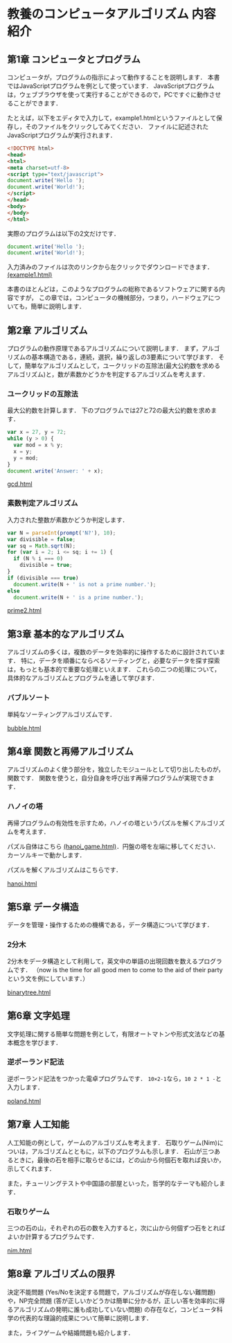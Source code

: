 # 教養のコンピュータアルゴリズム 内容紹介



## 第1章 コンピュータとプログラム

コンピュータが，プログラムの指示によって動作することを説明します． 本書ではJavaScriptプログラムを例として使っています． JavaScriptプログラムは，ウェブブラウザを使って実行することができるので，PCですぐに動作させることができます．

たとえば，以下をエディタで入力して，example1.htmlというファイルとして保存し，そのファイルをクリックしてみてください． ファイルに記述されたJavaScriptプログラムが実行されます．

```html
<!DOCTYPE html>
<head>
<html>
<meta charset=utf-8>
<script type="text/javascript">
document.write('Hello ');
document.write('World!');
</script>
</head>
<body>
</body>
</html>
```

実際のプログラムは以下の2文だけです．
```JavaScript
document.write('Hello ');
document.write('World!');
```

入力済みのファイルは次のリンクから左クリックでダウンロードできます．
[(example1.html)](example1.html)

本書のほとんどは，このようなプログラムの総称であるソフトウェアに関する内容ですが， この章では，コンピュータの機械部分，つまり，ハードウェアについても，簡単に説明します．

## 第2章 アルゴリズム

プログラムの動作原理であるアルゴリズムについて説明します． まず，アルゴリズムの基本構造である，連続，選択，繰り返しの3要素について学びます． そして，簡単なアルゴリズムとして，ユークリッドの互除法(最大公約数を求めるアルゴリズム)と，数が素数かどうかを判定するアルゴリズムを考えます．

### ユークリッドの互除法

最大公約数を計算します． 下のプログラムでは27と72の最大公約数を求めます．

```JavaScript
var x = 27, y = 72;
while (y > 0) {
  var mod = x % y;
  x = y;
  y = mod;
}
document.write('Answer: ' + x);
```
[gcd.html](gcd.html)

### 素数判定アルゴリズム
入力された整数が素数かどうか判定します．
```JavaScript
var N = parseInt(prompt('N?'), 10);
var divisible = false;
var sq = Math.sqrt(N);
for (var i = 2; i <= sq; i += 1) {
  if (N % i === 0)
    divisible = true;
}
if (divisible === true)
  document.write(N + ' is not a prime number.');
else
  document.write(N + ' is a prime number.');
```
[prime2.html](prime2.html)

## 第3章 基本的なアルゴリズム
アルゴリズムの多くは，複数のデータを効率的に操作するために設計されています． 特に，データを順番にならべるソーティングと，必要なデータを探す探索は，もっとも基本的で重要な処理といえます． これらの二つの処理について，具体的なアルゴリズムとプログラムを通して学びます．

### バブルソート
単純なソーティングアルゴリズムです．

[bubble.html](bubble.html)

## 第4章 関数と再帰アルゴリズム
アルゴリズムのよく使う部分を，独立したモジュールとして切り出したものが，関数です． 関数を使うと，自分自身を呼び出す再帰プログラムが実現できます．

### ハノイの塔
再帰プログラムの有効性を示すため，ハノイの塔というパズルを解くアルゴリズムを考えます．

パズル自体はこちら [(hanoi_game.html)](hanoi_game.html)．円盤の塔を左端に移してください． カーソルキーで動かします．


パズルを解くアルゴリズムはこちらです．

[hanoi.html](hanoi.html)


## 第5章 データ構造
データを管理・操作するための機構である，データ構造について学びます．

### 2分木
2分木をデータ構造として利用して，英文中の単語の出現回数を数えるプログラムです． （now is the time for all good men to come to the aid of their partyという文を例にしています．）

[binarytree.html](binarytree.html)

## 第6章 文字処理
文字処理に関する簡単な問題を例として，有限オートマトンや形式文法などの基本概念を学びます．

### 逆ポーランド記法
逆ポーランド記法をつかった電卓プログラムです． `10×2-1`なら，`10 2 * 1 -`と入力します．

[poland.html](poland.html)

## 第7章 人工知能
人工知能の例として，ゲームのアルゴリズムを考えます． 石取りゲーム(Nim)についは，アルゴリズムとともに，以下のプログラムも示します． 石山が三つあるときに，最後の石を相手に取らせるには，どの山から何個石を取れば良いか，示してくれます．

また，チューリングテストや中国語の部屋といった，哲学的なテーマも紹介します．

### 石取りゲーム
三つの石の山，それぞれの石の数を入力すると，次に山から何個ずつ石をとればよいか計算するプログラムです．

[nim.html](nim.html)

## 第8章 アルゴリズムの限界
決定不能問題 (Yes/Noを決定する問題で，アルゴリズムが存在しない難問題)や，NP完全問題 (答が正しいかどうかは簡単に分かるが，正しい答を効率的に得るアルゴリズムの発明に誰も成功していない問題) の存在など，コンピュータ科学の代表的な理論的成果について簡単に説明します．

また，ライフゲームや結婚問題も紹介します．

